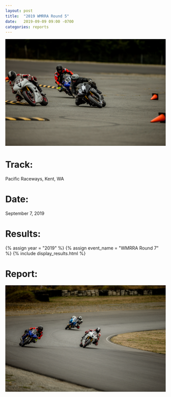 ```yaml
---
layout: post
title:  "2019 WMRRA Round 5"
date:   2019-09-09 09:00 -0700
categories: reports
---
```


![](/img/race-report-photos/2019/2019-wmrra-r5-header.jpg)

# Track:
Pacific Raceways, Kent, WA

# Date:
September 7, 2019

# Results:
{% assign year = "2019" %}
{% assign event_name = "WMRRA Round 7" %}
{% include display_results.html %}

# Report:

![](/img/race-report-photos/2019/2019-wmrra-r5-body.jpg)
